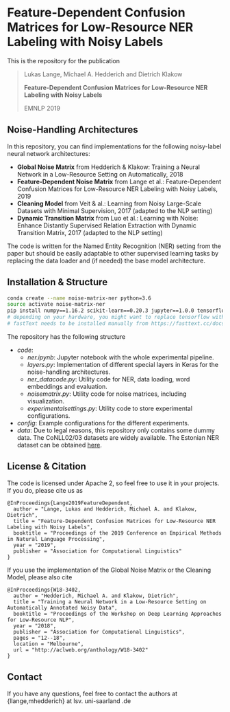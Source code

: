 # Feature-Dependent Confusion Matrices for Low-Resource NER Labeling with Noisy Labels

This is the repository for the publication

> Lukas Lange, Michael A. Hedderich and Dietrich Klakow
>
> **Feature-Dependent Confusion Matrices for Low-Resource NER Labeling with Noisy Labels**
>
> EMNLP 2019

## Noise-Handling Architectures
In this repository, you can find implementations for the following noisy-label neural network architectures:

* **Global Noise Matrix** from
Hedderich & Klakow: Training a Neural Network in a Low-Resource Setting on Automatically, 2018
* **Feature-Dependent Noise Matrix** from
Lange et al.: Feature-Dependent Confusion Matrices for Low-Resource NER Labeling with Noisy Labels, 2019
* **Cleaning Model** from
Veit & al.:  Learning  from  Noisy  Large-Scale  Datasets  with  Minimal Supervision, 2017
(adapted to the NLP setting)
* **Dynamic Transition Matrix** from
Luo et al.: Learning with Noise:  Enhance Distantly Supervised Relation Extraction with Dynamic Transition Matrix, 2017
(adapted to the NLP setting)

The code is written for the Named Entity Recognition (NER) setting from the paper but should be easily adaptable to other supervised learning tasks by replacing the data loader and (if needed) the base model architecture.

## Installation & Structure

```sh
conda create --name noise-matrix-ner python=3.6
source activate noise-matrix-ner
pip install numpy==1.16.2 scikit-learn==0.20.3 jupyter==1.0.0 tensorflow==1.12.0 Keras==2.2.4 
# depending on your hardware, you might want to replace tensorflow with tensorflow-gpu
# fastText needs to be installed manually from https://fasttext.cc/docs/en/support.html (do not use the version from the online pip repo)
```

The repository has the following structure

* *code*: 
  * *ner.ipynb*: Jupyter notebook with the whole experimental pipeline.
  * *layers.py*: Implementation of different special layers in Keras for the noise-handling architectures.
  * *ner_datacode.py*: Utility code for NER, data loading, word embeddings and evaluation.
  * *noisematrix.py*: Utility code for noise matrices, including visualization.
  * *experimentalsettings.py*: Utility code to store experimental configurations.
* *config*: Example configurations for the different experiments.
* *data*: Due to legal reasons, this repository only contains some dummy data. The CoNLL02/03 datasets are widely available. The Estonian NER dataset can be obtained [here](https://metashare.ut.ee/repository/browse/estonian-ner-corpus/88d030c0acde11e2a6e4005056b40024f1def472ed254e77a8952e1003d9f81e/).
 
 
## License & Citation

The code is licensed under Apache 2, so feel free to use it in your projects. If you do, please cite us as 

```
@InProceedings{Lange2019FeatureDependent,
  author = "Lange, Lukas and Hedderich, Michael A. and Klakow, Dietrich",
  title = "Feature-Dependent Confusion Matrices for Low-Resource NER Labeling with Noisy Labels",
  booktitle = "Proceedings of the 2019 Conference on Empirical Methods in Natural Language Processing",
  year = "2019",
  publisher = "Association for Computational Linguistics"
}
```

If you use the implementation of the Global Noise Matrix or the Cleaning Model, please also cite

```
@InProceedings{W18-3402,
  author = "Hedderich, Michael A. and Klakow, Dietrich",
  title = "Training a Neural Network in a Low-Resource Setting on Automatically Annotated Noisy Data",
  booktitle = "Proceedings of the Workshop on Deep Learning Approaches for Low-Resource NLP",
  year = "2018",
  publisher = "Association for Computational Linguistics",
  pages = "12--18",
  location = "Melbourne",
  url = "http://aclweb.org/anthology/W18-3402"
}
```

## Contact
If you have any questions, feel free to contact the authors at {llange,mhedderich} at lsv. uni-saarland .de





